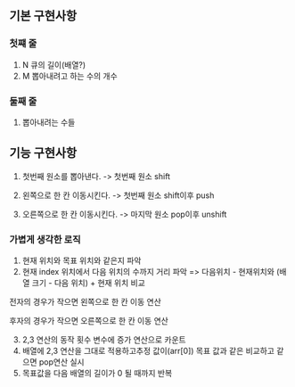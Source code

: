 ## 기본 구현사항
### 첫쨰 줄
1.  N   큐의 길이(배열?)
2.  M   뽑아내려고 하는 수의 개수

### 둘째 줄
1. 뽑아내려는 수들

## 기능 구현사항
1. 첫번째 원소를 뽑아낸다.
-> 첫번째 원소 shift

2. 왼쪽으로 한 칸 이동시킨다.
-> 첫번째 원소 shift이후 push

3. 오른쪽으로 한 칸 이동시킨다.
-> 마지막 원소 pop이후 unshift


### 가볍게 생각한 로직
1. 현재 위치와 목표 위치와 같은지 파악
2. 현재 index 위치에서 다음 위치의 수까지 거리 파악
=> 다음위치 - 현재위치와       (배열 크기 - 다음 위치) + 현재 위치    비교

전자의 경우가 작으면 왼쪽으로 한 칸 이동 연산

후자의 경우가 작으면 오른쪽으로 한 칸 이동 연산

3. 2,3 연산의 동작 횟수 변수에 증가 연산으로 카운트
4. 배열에 2,3 연산을 그대로 적용하고추정 값이(arr[0]) 목표 값과 같은 비교하고 같으면 pop연산 실시
5. 목표값을 다음 배열의 길이가 0 될 때까지 반복